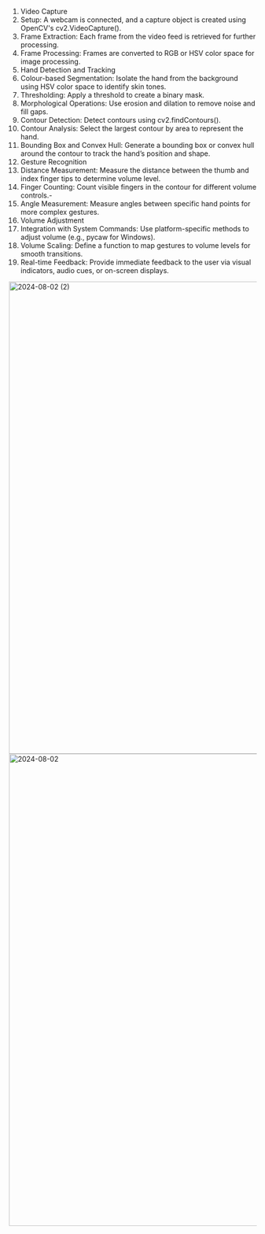 1. Video Capture
2. Setup: A webcam is connected, and a capture object is created using OpenCV's cv2.VideoCapture().
3. Frame Extraction: Each frame from the video feed is retrieved for further processing.
4. Frame Processing: Frames are converted to RGB or HSV color space for image processing.
5. Hand Detection and Tracking
6. Colour-based Segmentation: Isolate the hand from the background using HSV color space to identify skin tones.
7. Thresholding: Apply a threshold to create a binary mask.
8. Morphological Operations: Use erosion and dilation to remove noise and fill gaps.
9. Contour Detection: Detect contours using cv2.findContours().
10. Contour Analysis: Select the largest contour by area to represent the hand.
11. Bounding Box and Convex Hull: Generate a bounding box or convex hull around the contour to track the hand’s position and shape.
12. Gesture Recognition
13. Distance Measurement: Measure the distance between the thumb and index finger tips to determine volume level.
14. Finger Counting: Count visible fingers in the contour for different volume controls.-
15. Angle Measurement: Measure angles between specific hand points for more complex gestures.
16. Volume Adjustment
17. Integration with System Commands: Use platform-specific methods to adjust volume (e.g., pycaw for Windows).
18. Volume Scaling: Define a function to map gestures to volume levels for smooth transitions.
19. Real-time Feedback: Provide immediate feedback to the user via visual indicators, audio cues, or on-screen displays.
<img width="960" alt="2024-08-02 (2)" src="https://github.com/user-attachments/assets/97bd9f79-df5c-4f62-b7e5-6cdf6368f778">
<img width="960" alt="2024-08-02" src="https://github.com/user-attachments/assets/bf6838d4-99b8-432f-94c7-cfc269a53dae">

